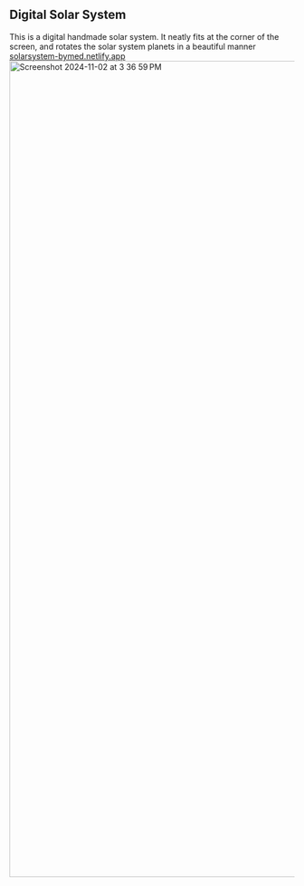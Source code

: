 ## Digital Solar System

This is a digital handmade solar system. It neatly fits at the corner of the screen, and rotates the solar system planets in a beautiful manner
[solarsystem-bymed.netlify.app](https://solarsystem-bymed.netlify.app)
<img width="1440" alt="Screenshot 2024-11-02 at 3 36 59 PM" src="https://github.com/user-attachments/assets/27827364-3f76-4dc5-bd21-4ef7ec201cbd">
